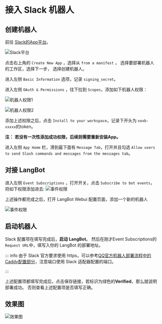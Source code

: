 # 接入 Slack 机器人

## 创建机器人

前往 [Slack的App平台](https://api.slack.com/apps)。

![Slack平台](/assets/image/zh/deploy/bots/slack/slack_01.jpg)

点击右上角的 `Create New App` ，选择从 `from a manifest` ， 选择要部署机器人的工作区，选择下一步，
选择创建机器人。

进入左侧 `Basic Information` 选项，记录 `signing_secret`。

进入左侧 `OAuth & Permissions` ，往下拉到 `Scopes`，添加如下机器人权限：

![机器人权限1](/assets/image/zh/deploy/bots/slack/slack_02.jpg)


![机器人权限2](/assets/image/zh/deploy/bots/slack/slack_03.jpg)

添加上述权限之后，点击 `Install to your workspace`，记录下开头为 `xoxb-xxxxx`的token。<br>

**注：**
**若没有一次性添加成功权限，后续则需要重新安装App。**<br>

进入左侧 `App Home` 栏，滑到最下面有 `Message Tab`，打开并且勾选
`Allow users to send Slash commands and messages from the messages tab`。

## 对接 LangBot

进入左侧 `Event Subscriptions` ，打开开关，点击 `Subscribe to bot events`，
将如下权限添加进去:
![事件权限](/assets/image/zh/deploy/bots/slack/slack_04.jpg)

上述操作都完成之后，打开 LangBot Webui 配置页面，添加一个新的机器人

![事件权限](/assets/image/zh/deploy/bots/slack/connect_to_langbot.png)

## 启动机器人

 Slack 配置项在填写完成后，**启动 LangBot**。
 然后在刚才Event Subscriptions的 `Request URL`中，填写入你的 LangBot 的部署地址。

::: info
由于 Slack 官方要求使用 https，可以参考[QQ官方机器人部署流程中的Caddy配置部分](/zh/deploy/platforms/qq/official_webhook.md#操作caddy流程)，注意端口使用 Slack 适配器配置的端口。

:::

上述配置项都填写完成后，点击保存链接，若标识为绿色的**Verified**，那么就说明部署成功。
否则查看上述配置项是否填写正确。

## 效果图

![效果图](/assets/image/zh/deploy/bots/slack/slack_05.jpg)

